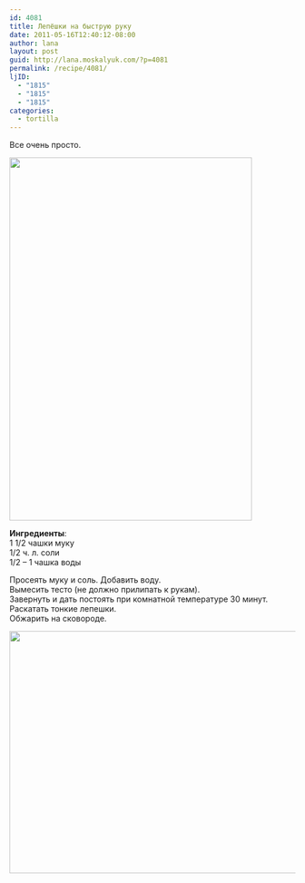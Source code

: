 ```yaml
---
id: 4081
title: Лепёшки на быструю руку
date: 2011-05-16T12:40:12-08:00
author: lana
layout: post
guid: http://lana.moskalyuk.com/?p=4081
permalink: /recipe/4081/
ljID:
  - "1815"
  - "1815"
  - "1815"
categories:
  - tortilla
---
```

Все очень просто.

<img loading="lazy" class="alignnone" title="tortillas" src="http://farm4.static.flickr.com/3620/5720028463_a8fe298c22_z.jpg" alt="" width="427" height="640" /> 

**Ингредиенты**:  
1 1/2 чашки муку  
1/2 ч. л. соли  
1/2 &#8211; 1 чашка воды

Просеять муку и соль. Добавить воду.  
Вымесить тесто (не должно прилипать к рукам).  
Завернуть и дать постоять при комнатной температуре 30 минут.  
Раскатать тонкие лепешки.  
Обжарить на сковороде.

<img loading="lazy" class="alignnone" title="tortilla" src="http://farm4.static.flickr.com/3074/5720672026_c63d1dc27c_z.jpg" alt="" width="640" height="427" />